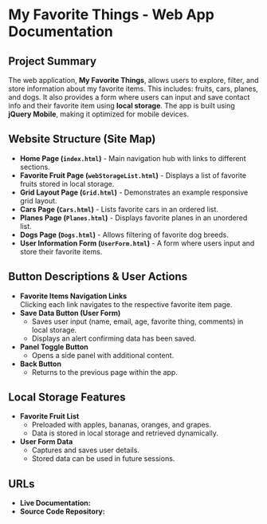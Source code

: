 # My Favorite Things - Web App Documentation

## Project Summary
The web application, **My Favorite Things**, allows users to explore, filter, and store information about my favorite items. This includes: fruits, cars, planes, and dogs. 
It also provides a form where users can input and save contact info and their favorite item using **local storage**. The app is built using **jQuery Mobile**, making it optimized for mobile devices.

## Website Structure (Site Map)
- **Home Page (`index.html`)** - Main navigation hub with links to different sections.
- **Favorite Fruit Page (`webStorageList.html`)** - Displays a list of favorite fruits stored in local storage.
- **Grid Layout Page (`Grid.html`)** - Demonstrates an example responsive grid layout.
- **Cars Page (`Cars.html`)** - Lists favorite cars in an ordered list.
- **Planes Page (`Planes.html`)** - Displays favorite planes in an unordered list.
- **Dogs Page (`Dogs.html`)** - Allows filtering of favorite dog breeds.
- **User Information Form (`UserForm.html`)** - A form where users input and store their favorite items.

## Button Descriptions & User Actions
- **Favorite Items Navigation Links**  
  Clicking each link navigates to the respective favorite item page.
- **Save Data Button (User Form)**  
  - Saves user input (name, email, age, favorite thing, comments) in local storage.
  - Displays an alert confirming data has been saved.
- **Panel Toggle Button**  
  - Opens a side panel with additional content.
- **Back Button**  
  - Returns to the previous page within the app.

## Local Storage Features
- **Favorite Fruit List**  
  - Preloaded with apples, bananas, oranges, and grapes.  
  - Data is stored in local storage and retrieved dynamically.
- **User Form Data**  
  - Captures and saves user details.  
  - Stored data can be used in future sessions.

## URLs
- **Live Documentation:** 
- **Source Code Repository:** 